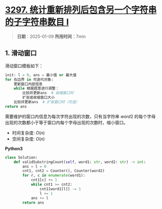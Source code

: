 # [3297. 统计重新排列后包含另一个字符串的子字符串数目 I](https://leetcode.cn/problems/count-substrings-that-can-be-rearranged-to-contain-a-string-i/description/)

> **日期**：2025-01-09
> **所用时间**：7min

## 1. 滑动窗口

滑动窗口模板如下：

```python
init: l = 0, ans = 最小值 or 最大值
for 右边界 in 可迭代对象:
	更新窗口内部信息
	while 根据题意进行调整：
		比较并更新ans  # 收缩窗口时
		扩张或收缩窗口大小
	比较并更新ans  # 扩张窗口时（可选）
return ans
```

需要维护的窗口内信息为每次字符出现的次数，只有当字符串 $word2$ 的每个字母出现的次数都小于等于窗口内每个字母出现的次数时，缩小窗口。

- 时间复杂度: $O(n)$
- 空间复杂度: $O(n)$

**Python3**

```python
class Solution:
    def validSubstringCount(self, word1: str, word2: str) -> int:
        ans = l = 0
        cnt1, cnt2 = Counter(), Counter(word2)
        for r, c in enumerate(word1):
            cnt1[c] += 1
            while cnt1 >= cnt2:
                cnt1[word1[l]] -= 1
                l += 1
            ans += l
        return ans
```